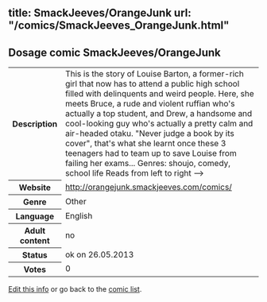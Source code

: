 title: SmackJeeves/OrangeJunk
url: "/comics/SmackJeeves_OrangeJunk.html"
---
Dosage comic SmackJeeves/OrangeJunk
-----------------------------------------

<p id="msg"></p>
<script type="text/javascript">
if (window.location.search === '?edit_info_mail=sent_ok') {
  var elem = document.getElementById("msg");
  elem.innerHTML = 'Edited information sucessfully sent for review, which is usually done daily. Thanks!';
  elem.className = 'ok';
}
</script>
<table class="comicinfo">
<tr>
<th>Description</th><td>This is the story of Louise Barton, a former-rich girl that now has to attend a public high school filled with delinquents and weird people. Here, she meets Bruce, a rude and violent ruffian who's actually a top student, and Drew, a handsome and cool-looking guy who's actually a pretty calm and air-headed otaku. &quot;Never judge a book by its cover&quot;, that's what she learnt once these 3 teenagers had to team up to save Louise from failing her exams... Genres: shoujo, comedy, school life Reads from left to right --&gt;</td>
</tr>
<tr>
<th>Website</th><td><a href="http://orangejunk.smackjeeves.com/comics/">http://orangejunk.smackjeeves.com/comics/</a></td>
</tr>
<tr>
<th>Genre</th><td>Other</td>
</tr>
<tr>
<th>Language</th><td>English</td>
</tr>
<tr>
<th>Adult content</th><td>no</td>
</tr>
<tr>
<th>Status</th><td>ok on 26.05.2013</td>
</tr>
<tr>
<th>Votes</th><td>0</td>
</tr>
</table>

[Edit this info](SmackJeeves_OrangeJunk_edit.html) or go back to the [comic list](../comic-index.html).

